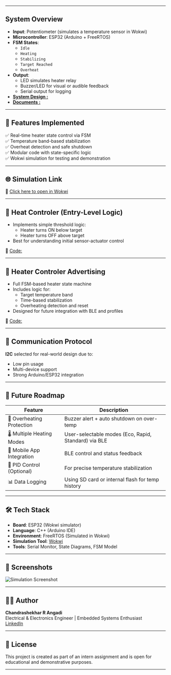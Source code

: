 
---

##  System Overview

- **Input**: Potentiometer (simulates a temperature sensor in Wokwi)
- **Microcontroller**: ESP32 (Arduino + FreeRTOS)
- **FSM States**:
  - `Idle`
  - `Heating`
  - `Stabilizing`
  - `Target Reached`
  - `Overheat`
- **Output**:
  - LED simulates heater relay
  - Buzzer/LED for visual or audible feedback
  - Serial output for logging
- [**System Design :**](https://github.com/ChandruA07/heater-control-system/blob/main/Wokwi_Results/System_design.png)
- [**Documents :**](https://github.com/ChandruA07/heater-control-system/tree/main/Documents)
---

## 🚀 Features Implemented

✅ Real-time heater state control via FSM  
✅ Temperature band-based stabilization  
✅ Overheat detection and safe shutdown  
✅ Modular code with state-specific logic  
✅ Wokwi simulation for testing and demonstration  

---

## 🌐 Simulation Link

🔗 [Click here to open in Wokwi](https://wokwi.com/projects/437167659432091649)

---

## 🎯 Heat Controler (Entry-Level Logic)

- Implements simple threshold logic:
  - Heater turns ON below target
  - Heater turns OFF above target
- Best for understanding initial sensor-actuator control

📂 [Code:](https://github.com/ChandruA07/heater-control-system/tree/main/HeatControler)

---

## 🚀 Heater Controler Advertising

- Full FSM-based heater state machine
- Includes logic for:
  - Target temperature band
  - Time-based stabilization
  - Overheating detection and reset
- Designed for future integration with BLE and profiles

📂 [Code:](https://github.com/ChandruA07/heater-control-system/tree/main/Heater_Controler_Advertising)

---

## 📡 Communication Protocol 

**I2C** selected for real-world design due to:
- Low pin usage
- Multi-device support
- Strong Arduino/ESP32 integration

---

## 🔮 Future Roadmap

| Feature                     | Description                                                                 |
|-----------------------------|-----------------------------------------------------------------------------|
| 🚨 Overheating Protection   | Buzzer alert + auto shutdown on over-temp                                   |
| 🌡️ Multiple Heating Modes   | User-selectable modes (Eco, Rapid, Standard) via BLE                        |
| 📲 Mobile App Integration   | BLE control and status feedback                                             |
| 🧠 PID Control (Optional)   | For precise temperature stabilization                                       |
| 📊 Data Logging             | Using SD card or internal flash for temp history                           |

---

## 🛠️ Tech Stack

- **Board**: ESP32 (Wokwi simulator)
- **Language**: C++ (Arduino IDE)
- **Environment**: FreeRTOS (Simulated in Wokwi)
- **Simulation Tool**: [Wokwi](https://wokwi.com/)
- **Tools**: Serial Monitor, State Diagrams, FSM Model

---

## 📸 Screenshots

![Simulation Screenshot](https://github.com/ChandruA07/heater-control-system/tree/main/Wokwi_Results)

---

## 👨‍💻 Author

**Chandrashekhar R Angadi**  
Electrical & Electronics Engineer | Embedded Systems Enthusiast  
[LinkedIn](https://www.linkedin.com/in/chandrashekhar-r-angadi-6028b2229/)

---

## 📄 License

This project is created as part of an intern assignment and is open for educational and demonstrative purposes.

---

